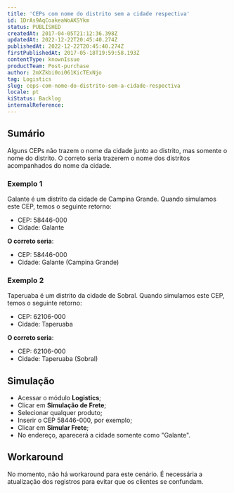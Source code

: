 ```yaml
---
title: 'CEPs com nome do distrito sem a cidade respectiva'
id: 1DrAs9AqCoakeaWoAKSYkm
status: PUBLISHED
createdAt: 2017-04-05T21:12:36.398Z
updatedAt: 2022-12-22T20:45:40.274Z
publishedAt: 2022-12-22T20:45:40.274Z
firstPublishedAt: 2017-05-18T19:59:58.193Z
contentType: knownIssue
productTeam: Post-purchase
author: 2mXZkbi0oi061KicTExNjo
tag: Logistics
slug: ceps-com-nome-do-distrito-sem-a-cidade-respectiva
locale: pt
kiStatus: Backlog
internalReference: 
---
```


## Sumário

Alguns CEPs não trazem o nome da cidade junto ao distrito, mas somente o nome do distrito. O correto seria trazerem o nome dos distritos acompanhados do nome da cidade.

### Exemplo 1

Galante é um distrito da cidade de Campina Grande. Quando simulamos este CEP, temos o seguinte retorno:

- CEP: 58446-000
- Cidade: Galante

**O correto seria**: 

- CEP: 58446-000
- Cidade: Galante (Campina Grande)

### Exemplo 2

Taperuaba é um distrito da cidade de Sobral. Quando simulamos este CEP, temos o seguinte retorno:

- CEP: 62106-000
- Cidade: Taperuaba

**O correto seria**:

- CEP: 62106-000
- Cidade: Taperuaba (Sobral)

## Simulação

- Acessar o módulo **Logistics**;
- Clicar em **Simulação de Frete**;
- Selecionar qualquer produto;
- Inserir o CEP 58446-000, por exemplo;
- Clicar em **Simular Frete**;
- No endereço, aparecerá a cidade somente como "Galante".

## Workaround

No momento, não há workaround para este cenário. É necessária a atualização dos registros para evitar que os clientes se confundam.


